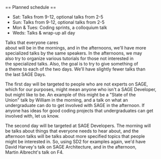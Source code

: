 == Planned schedule ==
 
 * Sat: Talks from 9-12, optional talks from 2-5
 * Sun: Talks from 9-12, optional talks from 2-5
 * Mon & Tues: Coding sprints, a colloquium talk
 * Weds: Talks & wrap-up all day
 
Talks that everyone cares  
about will be in the mornings, and in the afternoons, we'll have more  
specialized talks by the same speakers. In the afternoons, we may  
also try to organize various tutorials for those not interested in  
the specialized talks. Also, the goal is to try to give something of  
a theme to each of the two days. We'll have slightly fewer talks than  
the last SAGE Days.
 
The first day will be targeted to people who are not experts on SAGE,  
which for our purposes, might mean anyone who isn't a SAGE Developer,  
but might like to be. An example of this might be a "State of the  
Union" talk by William in the morning, and a talk on what an  
undergraduate can do to get involved with SAGE in the afternoon. If  
anyone has ideas for good coding projects that undergraduates can get  
involved with, let us know. 

The second day will be targeted at SAGE Developers. The morning will  
be talks about things that everyone needs to hear about, and the  
afternoon talks will be talks about more specified topics that people  
might be interested in. So, using SD2 for examples again, we'd have  
David Harvey's talk on SAGE Architecture, and in the afternoon,  
Martin Albrecht's talk on F4.
